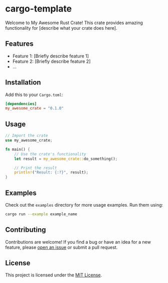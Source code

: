 # cargo-template

Welcome to My Awesome Rust Crate! This crate provides amazing functionality for [describe what your crate does here].

## Features

- Feature 1: [Briefly describe feature 1]
- Feature 2: [Briefly describe feature 2]
- ...

## Installation

Add this to your `Cargo.toml`:

```toml
[dependencies]
my_awesome_crate = "0.1.0"
```

## Usage

```rust
// Import the crate
use my_awesome_crate;

fn main() {
    // Use the crate's functionality
    let result = my_awesome_crate::do_something();

    // Print the result
    println!("Result: {:?}", result);
}
```

## Examples

Check out the `examples` directory for more usage examples. Run them using:

```bash
cargo run --example example_name
```

## Contributing

Contributions are welcome! If you find a bug or have an idea for a new feature, please [open an issue](https://github.com/your_username/my_awesome_crate/issues) or submit a pull request.

## License

This project is licensed under the [MIT License](LICENSE).

